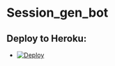 # Session_gen_bot

## Deploy to Heroku:
- [![Deploy](https://www.herokucdn.com/deploy/button.svg)](https://heroku.com/deploy)

